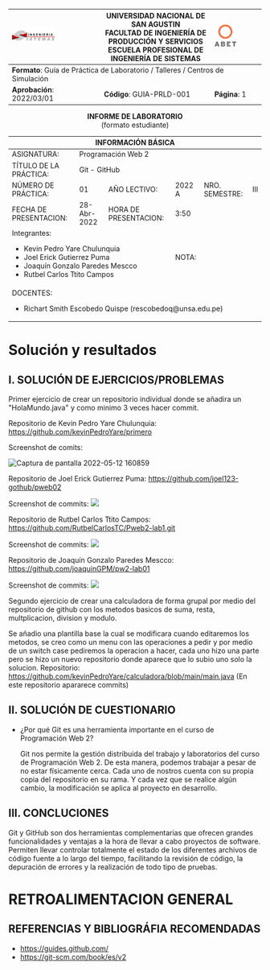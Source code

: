 <div align="center">
<table>
    <theader>
        <tr>
            <td><img src="https://github.com/rescobedoq/pw2/blob/main/epis.png?raw=true" alt="EPIS" style="width:50%; height:auto"/></td>
            <th>
                <span style="font-weight:bold;">UNIVERSIDAD NACIONAL DE SAN AGUSTIN</span><br />
                <span style="font-weight:bold;">FACULTAD DE INGENIERÍA DE PRODUCCIÓN Y SERVICIOS</span><br />
                <span style="font-weight:bold;">ESCUELA PROFESIONAL DE INGENIERÍA DE SISTEMAS</span>
            </th>
            <td><img src="https://github.com/rescobedoq/pw2/blob/main/abet.png?raw=true" alt="ABET" style="width:50%; height:auto"/></td>
        </tr>
    </theader>
    <tbody>
        <tr><td colspan="3"><span style="font-weight:bold;">Formato</span>: Guía de Práctica de Laboratorio / Talleres / Centros de Simulación</td></tr>
        <tr><td><span style="font-weight:bold;">Aprobación</span>:  2022/03/01</td><td><span style="font-weight:bold;">Código</span>: GUIA-PRLD-001</td><td><span style="font-weight:bold;">Página</span>: 1</td></tr>
    </tbody>
</table>
</div>

<div align="center">
<span style="font-weight:bold;">INFORME DE LABORATORIO</span><br />
<span>(formato estudiante)</span>
</div>


<table>
<theader>
<tr><th colspan="6">INFORMACIÓN BÁSICA</th></tr>
</theader>
<tbody>
<tr><td>ASIGNATURA:</td><td colspan="5">Programación Web 2</td></tr>
<tr><td>TÍTULO DE LA PRÁCTICA:</td><td colspan="5">Git - GitHub</td></tr>
<tr>
<td>NÚMERO DE PRÁCTICA:</td><td>01</td><td>AÑO LECTIVO:</td><td>2022 A</td><td>NRO. SEMESTRE:</td><td>III</td>
</tr>
<tr>
<td>FECHA DE PRESENTACION:</td><td>28-Abr-2022</td><td>HORA DE PRESENTACION:</td><td colspan="3">3:50</td>
</tr>
<tr><td colspan="3">Integrantes:
<ul>
<li>Kevin Pedro Yare Chulunquia</li>
<li>Joel Erick Gutierrez Puma</li>
<li>Joaquín Gonzalo Paredes Mescco</li>
<li>Rutbel Carlos Ttito Campos</li>
</ul>
</td>
<td>NOTA:</td><td colspan="2"></td>
</tr>
<tr><td colspan="6">DOCENTES:
<ul>
<li>Richart Smith Escobedo Quispe (rescobedoq@unsa.edu.pe)</li>
</ul>
</td>
</<tr>
</tdbody>
</table>


# Solución y resultados

## I.		SOLUCIÓN DE EJERCICIOS/PROBLEMAS

Primer ejercicio de crear un repositorio individual donde se añadira un "HolaMundo.java" y como minimo 3 veces hacer commit.

Repositorio de Kevin Pedro Yare Chulunquia: https://github.com/kevinPedroYare/primero

Screenshot de comits:

   ![Captura de pantalla 2022-05-12 160859](https://user-images.githubusercontent.com/83080715/168168612-6ada50dc-eda2-408b-badf-ec3c1c761f3f.png)

Repositorio de Joel Erick Gutierrez Puma: https://github.com/joel123-gothub/pweb02

Screenshot de commits:
   <img src="https://user-images.githubusercontent.com/64146055/165864496-95a41818-692c-4b28-b3ca-b7ff78ef13fe.png"/>
   
Repositorio de Rutbel Carlos Ttito Campos: https://github.com/RutbelCarlosTC/Pweb2-lab1.git

Screenshot de commits:
   <img src="https://user-images.githubusercontent.com/90486158/165878412-ca547237-dd6b-4ba2-8b35-e07d5348a323.png"/>
   
Repositorio de Joaquín Gonzalo Paredes Mescco: https://github.com/joaquinGPM/pw2-lab01
    
 Screenshot de commits:
    <img src="https://user-images.githubusercontent.com/91225726/166086561-c68c4a19-9f83-4a01-a0db-8a831b0b9c32.png"/>
    
  
Segundo ejercicio de crear una calculadora de forma grupal por medio del repositorio de github con los metodos basicos de suma, resta, multplicacion, division y modulo.


Se añadio una plantilla base la cual se modificara cuando editaremos los metodos, se creo como un menu con las operaciones a pedir y por medio de un switch case pediremos la operacion a hacer, cada uno hizo una parte pero se hizo un nuevo repositorio donde aparece que lo subio uno solo la solucion.
Repositorio: https://github.com/kevinPedroYare/calculadora/blob/main/main.java (En este repositorio apararece commits)


## II.	SOLUCIÓN DE CUESTIONARIO

- ¿Por qué Git es una herramienta importante en el curso de Programación Web 2?

  Git nos permite la gestión distribuida del trabajo y laboratorios del curso de Programación Web 2. De esta manera, podemos trabajar a pesar de no estar físicamente cerca. Cada uno de nostros cuenta con su propia copia del repositorio en su rama. Y cada vez que se realice algún cambio, la modificación se aplica al proyecto en desarrollo.

## III.	CONCLUCIONES

Git y GitHub son dos herramientas complementarias que ofrecen grandes funcionalidades y ventajas a la hora de llevar a cabo proyectos de software. Permiten llevar controlar totalmente el estado de los diferentes archivos de código fuente a lo largo del tiempo, facilitando la revisión de código, la depuración de errores y la realización de todo tipo de pruebas.

# RETROALIMENTACION GENERAL


## REFERENCIAS Y BIBLIOGRÁFIA RECOMENDADAS
- https://guides.github.com/
- https://git-scm.com/book/es/v2
